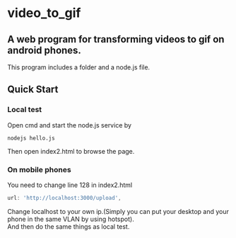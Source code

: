 # video_to_gif
## A web program for transforming videos to gif on android phones.  
This program includes a folder and a node.js file.
## Quick Start
### Local test
Open cmd and start the node.js service by
```
nodejs hello.js
```
Then open index2.html to browse the page.
### On mobile phones
You need to change line 128 in index2.html
```javascript
url: 'http://localhost:3000/upload',
```
Change localhost to your own ip.(Simply you can put your desktop and your phone in the same VLAN by using hotspot).  
And then do the same things as local test.

